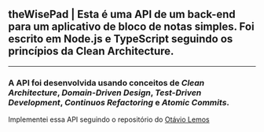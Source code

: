 ## theWisePad | Esta é uma API de um back-end para um aplicativo de bloco de notas simples. Foi escrito em Node.js e TypeScript seguindo os princípios da Clean Architecture.

---

### A API foi desenvolvida usando conceitos de _Clean Architecture_, _Domain-Driven Design_, _Test-Driven Development_, _Continuos Refactoring_ e _Atomic Commits_.

Implementei essa API seguindo o repositório do [Otávio Lemos](https://github.com/otaviolemos/thewisepad-core)
